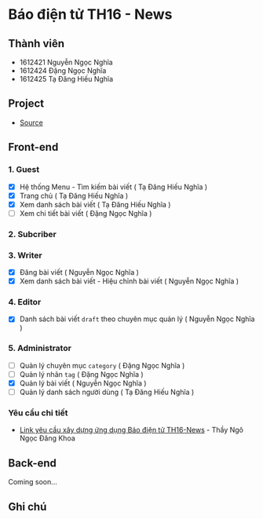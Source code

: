 ﻿Báo điện tử TH16 - News
===

## Thành viên

- 1612421 Nguyễn Ngọc Nghĩa
- 1612424 Đặng Ngọc Nghĩa
- 1612425 Tạ Đăng Hiếu Nghĩa


## Project

- [Source](./source)

## Front-end

### 1. Guest
- [x] Hệ thống Menu - Tìm kiếm bài viết ( Tạ Đăng Hiếu Nghĩa )
- [x] Trang chủ ( Tạ Đăng Hiếu Nghĩa )
- [x] Xem danh sách bài viết ( Tạ Đăng Hiếu Nghĩa )
- [ ] Xem chi tiết bài viết ( Đặng Ngọc Nghĩa )
### 2. Subcriber
### 3. Writer
- [x] Đăng bài viết ( Nguyễn Ngọc Nghĩa )
- [x] Xem danh sách bài viết - Hiệu chỉnh bài viết ( Nguyễn Ngọc Nghĩa )
### 4. Editor
- [x] Danh sách bài viết `draft` theo chuyên mục quản lý ( Nguyễn Ngọc Nghĩa )
### 5. Administrator 
- [ ] Quản lý chuyên mục `category` ( Đặng Ngọc Nghĩa )
- [ ] Quản lý nhãn `tag` ( Đặng Ngọc Nghĩa )
- [x] Quản lý bài viết (  Nguyễn Ngọc Nghĩa )
- [ ] Quản lý danh sách người dùng ( Tạ Đăng Hiếu Nghĩa )

### Yêu cầu chi tiết

- [Link yêu cầu xây dựng ứng dụng Báo điện tử TH16-News](https://github.com/nndkhoa/ptudw.th16.23/wiki/Project?fbclid=IwAR0XgmrDTz7867gToSEW5MQ82UbrM-hO6MmIqFyaSdhuqV7EBzfHD9lT_oo#l%C6%B0u-%C3%BD-b%C3%A0i-vi%E1%BA%BFt-hi%E1%BB%83n-th%E1%BB%8B-tr%C3%AAn-trang-ch%E1%BB%A7-g%E1%BB%93m-c%C3%A1c-th%C3%B4ng-tin) - Thầy Ngô Ngọc Đăng Khoa


## Back-end

Coming soon...

## Ghi chú

